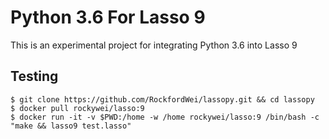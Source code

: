 # Python 3.6 For Lasso 9

This is an experimental project for integrating Python 3.6 into Lasso 9

## Testing

```
$ git clone https://github.com/RockfordWei/lassopy.git && cd lassopy
$ docker pull rockywei/lasso:9
$ docker run -it -v $PWD:/home -w /home rockywei/lasso:9 /bin/bash -c "make && lasso9 test.lasso"
```